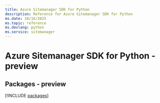 ```yaml
---
title: Azure Sitemanager SDK for Python
description: Reference for Azure Sitemanager SDK for Python
ms.date: 10/16/2025
ms.topic: reference
ms.devlang: python
ms.service: sitemanager
---
```

# Azure Sitemanager SDK for Python - preview
## Packages - preview
[!INCLUDE [packages](sitemanager-index.md)]